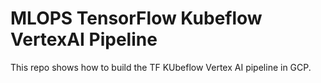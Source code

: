# MLOPS TensorFlow Kubeflow VertexAI Pipeline
This repo shows how to build the TF KUbeflow Vertex AI pipeline in GCP.

